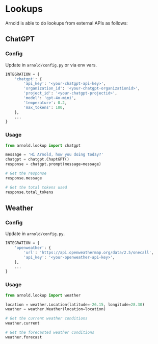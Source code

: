 # Lookups

Arnold is able to do lookups from external APIs as follows:

## ChatGPT

### Config

Update in `arnold/config.py` or via env vars.

```python
INTEGRATION = {
    'chatgpt': {
        'api_key': '<your-chatgpt-api-key>',
        'organization_id': '<your-chatgpt-organizationid>',
        'project_id': '<your-chatgpt-projectid>',
        'model': 'gpt-4o-mini',
        'temperature': 0.2,
        'max_tokens': 100,
    },
    ...
}
```

### Usage

```python
from arnold.lookup import chatgpt

message = 'Hi Arnold, how you doing today?'
chatgpt = chatgpt.ChaptGPT()
response = chatgpt.prompt(message=message)

# Get the response
response.message

# Get the total tokens used
response.total_tokens
```

## Weather

### Config

Update in `arnold/config.py`.

```python
INTEGRATION = {
    'openweather': {
        'url': 'https://api.openweathermap.org/data/2.5/onecall',
        'api_key': '<your-openweather-api-key>',
    },
    ...
}
```

### Usage

```python
from arnold.lookup import weather

location = weather.Location(latitude=-26.15, longitude=28.30)
weather = weather.Weather(location=location)

# Get the current weather conditions
weather.current

# Get the forecasted weather conditions
weather.forecast
```
